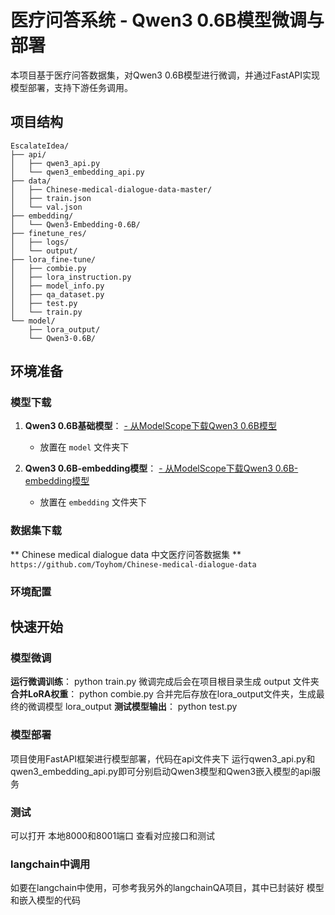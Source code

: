 # 医疗问答系统 - Qwen3 0.6B模型微调与部署

本项目基于医疗问答数据集，对Qwen3 0.6B模型进行微调，并通过FastAPI实现模型部署，支持下游任务调用。

## 项目结构
```
EscalateIdea/
├── api/
│   ├── qwen3_api.py
│   └── qwen3_embedding_api.py
├── data/
│   ├── Chinese-medical-dialogue-data-master/
│   ├── train.json
│   └── val.json
├── embedding/
│   └── Qwen3-Embedding-0.6B/
├── finetune_res/
│   ├── logs/
│   └── output/
├── lora_fine-tune/
│   ├── combie.py
│   ├── lora_instruction.py
│   ├── model_info.py
│   ├── qa_dataset.py
│   ├── test.py
│   └── train.py
└── model/
    ├── lora_output/
    └── Qwen3-0.6B/
```

## 环境准备

### 模型下载

1. **Qwen3 0.6B基础模型**：
   [- 从ModelScope下载Qwen3 0.6B模型](https://www.modelscope.cn/models/Qwen/Qwen3-0.6B)
   - 放置在 `model` 文件夹下

2. **Qwen3 0.6B-embedding模型**：
   [- 从ModelScope下载Qwen3 0.6B-embedding模型](https://www.modelscope.cn/models/Qwen/Qwen3-Embedding-0.6B)
   - 放置在 `embedding` 文件夹下

### 数据集下载
** Chinese medical dialogue data 中文医疗问答数据集 **
```https://github.com/Toyhom/Chinese-medical-dialogue-data```
### 环境配置

## 快速开始

### 模型微调

**运行微调训练**：
    python train.py
微调完成后会在项目根目录生成 output 文件夹
**合并LoRA权重**：
    python combie.py
合并完后存放在lora_output文件夹，生成最终的微调模型 lora_output
**测试模型输出**：
    python test.py

### 模型部署
项目使用FastAPI框架进行模型部署，代码在api文件夹下
运行qwen3_api.py和qwen3_embedding_api.py即可分别启动Qwen3模型和Qwen3嵌入模型的api服务


### 测试
可以打开 本地8000和8001端口 查看对应接口和测试

### langchain中调用
如要在langchain中使用，可参考我另外的langchainQA项目，其中已封装好 模型和嵌入模型的代码

